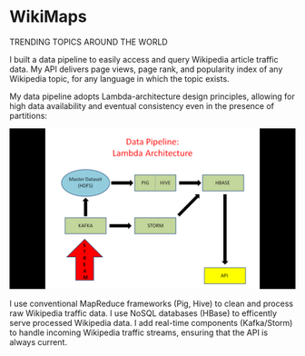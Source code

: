 # WikiMaps
TRENDING TOPICS AROUND THE WORLD


I built a data pipeline to easily access and query Wikipedia article traffic data. My API delivers page views, page rank, and popularity index of any Wikipedia topic, for any language in which the topic exists.   

My data pipeline adopts Lambda-architecture design principles, allowing for high data availability and eventual consistency even in the presence of partitions: 

![alt tag](images/Data_Pipeline1.png "Data Pipeline")

I use conventional MapReduce frameworks (Pig, Hive) to clean and process raw Wikipedia traffic data. I use NoSQL databases (HBase) to efficently serve processed Wikipedia data. I add real-time components (Kafka/Storm) to handle incoming Wikipedia traffic streams, ensuring that the API is always current. 

































